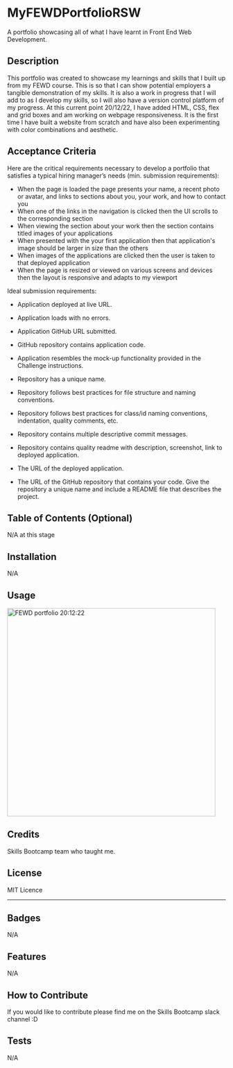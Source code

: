 # MyFEWDPortfolioRSW
A portfolio showcasing all of what I have learnt in Front End Web Development.

## Description
This portfolio was created to showcase my learnings and skills that I built up from my FEWD course. This is so that I can show potential employers a tangible demonstration of my skills. It is also a work in progress that I will add to as I develop my skills, so I will also have a version control platform of my progress.
At this current point 20/12/22, I have added HTML, CSS, flex and grid boxes and am working on webpage responsiveness. It is the first time I have built a website from scratch and have also been experimenting with color combinations and aesthetic.


## Acceptance Criteria
Here are the critical requirements necessary to develop a portfolio that satisfies a typical hiring manager’s needs (min. submission requirements):

- When the page is loaded the page presents your name, a recent photo or avatar, and links to sections about you, your work, and how to contact you
- When one of the links in the navigation is clicked then the UI scrolls to the corresponding section
- When viewing the section about your work then the section contains titled images of your applications
- When presented with the your first application then that application's image should be larger in size than the others
- When images of the applications are clicked then the user is taken to that deployed application
- When the page is resized or viewed on various screens and devices then the layout is responsive and adapts to my viewport

Ideal submission requirements:
- Application deployed at live URL.
- Application loads with no errors.
- Application GitHub URL submitted.
- GitHub repository contains application code.

- Application resembles the mock-up functionality provided in the Challenge instructions.

- Repository has a unique name.
- Repository follows best practices for file structure and naming conventions.
- Repository follows best practices for class/id naming conventions, indentation, quality comments, etc.
- Repository contains multiple descriptive commit messages.
- Repository contains quality readme with description, screenshot, link to deployed application.

- The URL of the deployed application.
- The URL of the GitHub repository that contains your code. Give the repository a unique name and include a README file that describes the project.

## Table of Contents (Optional)
N/A at this stage

## Installation
N/A

## Usage

<img width="480" alt="FEWD portfolio 20:12:22" src="https://user-images.githubusercontent.com/119468426/208546247-cd81d052-74b5-4b65-985e-b9c783d2a8c1.png">

## Credits
Skills Bootcamp team who taught me.

## License

MIT Licence

---



## Badges
N/A

## Features
N/A

## How to Contribute
If you would like to contribute please find me on the Skills Bootcamp slack channel :D

## Tests
N/A
